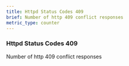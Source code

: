 ```yaml
---
title: Httpd Status Codes 409
brief: Number of http 409 conflict responses
metric_type: counter
---
```

### Httpd Status Codes 409

Number of http 409 conflict responses